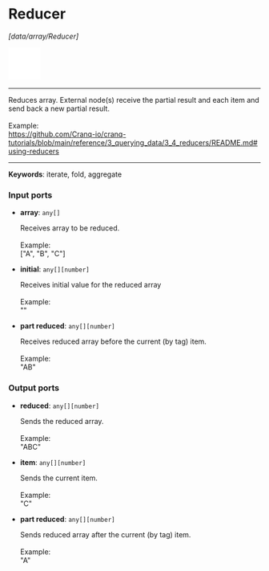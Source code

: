 # Reducer

_[data/array/Reducer]_

![icon](</assets/icons/d1c7639e-bdd6-4846-b494-1c303a532da5.png>)

---

Reduces array. External node(s) receive the partial result and each item and send back a new partial result.<br>
<br>
Example:<br>
https://github.com/Cranq-io/cranq-tutorials/blob/main/reference/3_querying_data/3_4_reducers/README.md#using-reducers<br>

---

__Keywords__: iterate, fold, aggregate

### Input ports

* __array__: ` any[] `

    Receives array to be reduced.<br>
    <br>
    Example:<br>
    ["A", "B", "C"]<br>


* __initial__: ` any[][number] `

    Receives initial value for the reduced array<br>
    <br>
    Example:<br>
    ""<br>


* __part reduced__: ` any[][number] `

    Receives reduced array before the current (by tag) item.<br>
    <br>
    Example:<br>
    "AB"<br>

### Output ports

* __reduced__: ` any[][number] `

    Sends the reduced array.<br>
    <br>
    Example:<br>
    "ABC"<br>


* __item__: ` any[][number] `

    Sends the current item.<br>
    <br>
    Example:<br>
    "C"<br>


* __part reduced__: ` any[][number] `

    Sends reduced array after the current (by tag) item.<br>
    <br>
    Example:<br>
    "A"<br>

